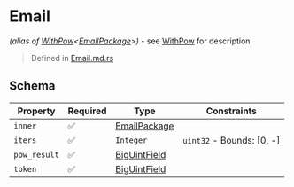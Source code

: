 # Email
*(alias of [WithPow](../pow/WithPow.md)\<[EmailPackage](../email/EmailPackage.md)\>)* - see [WithPow](../pow/WithPow.md) for description
> Defined in [Email.md.rs](../email/../../interface/src/interface/email)

## Schema

| Property | Required | Type | Constraints |
| --- | --- | --- | --- |
| `inner` | ✅ | [EmailPackage](../email/EmailPackage.md) |     | 
| `iters` | ✅ | `Integer` | `uint32` - Bounds: [0, -] | 
| `pow_result` | ✅ | [BigUintField](../fields/big_uint/BigUintField.md) |     | 
| `token` | ✅ | [BigUintField](../fields/big_uint/BigUintField.md) |     | 


